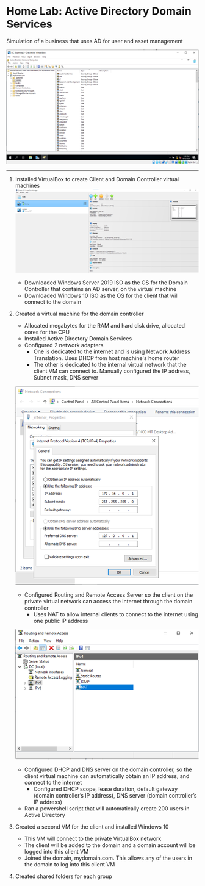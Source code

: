 # Home Lab: Active Directory Domain Services

Simulation of a business that uses AD for user and asset management

![Active Directory](images/Active%20Directory.PNG)

---

1. Installed VirtualBox to create Client and Domain Controller virtual machines
![VirtualBox](images/VirtualBox.png)
    - Downloaded Windows Server 2019 ISO as the OS for the Domain Controller that contains an AD server, on the virtual machine
    - Downloaded Windows 10 ISO as the OS for the client that will connect to the domain

2. Created a virtual machine for the domain controller
    - Allocated megabytes for the RAM and hard disk drive, allocated cores for the CPU
    - Installed Active Directory Domain Services
    - Configured 2 network adapters
        - One is dedicated to the internet and is using Network Address Translation. Uses DHCP from host machine's home router
        - The other is dedicated to the internal virtual network that the client VM can connect to. Manually configured the IP address, Subnet mask, DNS server

    ![Internal network configurations](images/internal%20network%20configurations.PNG)
   
    - Configured Routing and Remote Access Server so the client on the private virtual network can access the internet through the domain controller
        - Uses NAT to allow internal clients to connect to the internet using one public IP address

    ![Remote Access Server](images/RAS.PNG)

    - Configured DHCP and DNS server on the domain controller, so the client virtual machine can automatically obtain an IP address, and connect to the internet
        - Configured DHCP scope, lease duration, default gateway (domain controller’s IP address), DNS server (domain controller’s IP address)
    - Ran a powershell script that will automatically create 200 users in Active Directory

4. Created a second VM for the client and installed Windows 10
    - This VM will connect to the private VirtualBox network
    - The client will be added to the domain and a domain account will be logged into this client VM
    - Joined the domain, mydomain.com. This allows any of the users in the domain to log into this client VM

5. Created shared folders for each group
